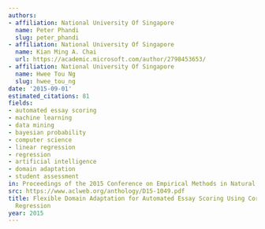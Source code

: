 ```yaml
---
authors:
- affiliation: National University Of Singapore
  name: Peter Phandi
  slug: peter_phandi
- affiliation: National University Of Singapore
  name: Kian Ming A. Chai
  url: https://academic.microsoft.com/author/2798453653/
- affiliation: National University Of Singapore
  name: Hwee Tou Ng
  slug: hwee_tou_ng
date: '2015-09-01'
estimated_citations: 81
fields:
- automated essay scoring
- machine learning
- data mining
- bayesian probability
- computer science
- linear regression
- regression
- artificial intelligence
- domain adaptation
- student assessment
in: Proceedings of the 2015 Conference on Empirical Methods in Natural Language Processing
src: https://www.aclweb.org/anthology/D15-1049.pdf
title: Flexible Domain Adaptation for Automated Essay Scoring Using Correlated Linear
  Regression
year: 2015
---
```

